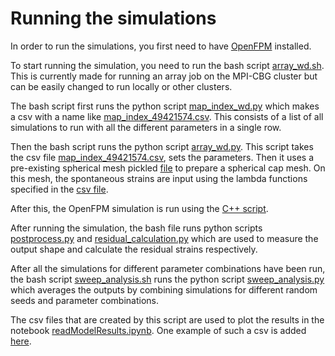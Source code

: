 # Running the simulations

In order to run the simulations, you first need to have [OpenFPM](http://openfpm.mpi-cbg.de/) installed. 

To start running the simulation, you need to run the bash script [array_wd.sh](array_wd.sh). This is currently made for running an array job on the MPI-CBG cluster but can be easily changed to run locally or other clusters. 

The bash script first runs the python script [map_index_wd.py](map_index_wd.py) which makes a csv with a name like [map_index_49421574.csv](map_index_49421574.csv). This consists of a list of all simulations to run with all the different parameters in a single row. 

Then the bash script runs the python script [array_wd.py](array_wd.py). This script takes the csv file [map_index_49421574.csv](map_index_49421574.csv), sets the parameters. Then it uses a pre-existing spherical mesh pickled [file](../meshes/icosaspherical_cap/pickle/IcoSph_mesh_refine_factor_30.pkl) to prepare a spherical cap mesh. On this mesh, the spontaneous strains are input using the lambda functions specified in the [csv file](input_lambda_df.csv).

After this, the OpenFPM simulation is run using the [C++ script](main.cpp).

After running the simulation, the bash file runs python scripts [postprocess.py](postprocess.py) and [residual_calculation.py](residual_calculation.py) which are used to measure the output shape and calculate the residual strains respectively.

After all the simulations for different parameter combinations have been run, the bash script [sweep_analysis.sh](sweep_analysis.sh) runs the python script [sweep_analysis.py](sweep_analysis.py) which averages the outputs by combining simulations for different random seeds and parameter combinations. 

The csv files that are created by this script are used to plot the results in the notebook [readModelResults.ipynb](../notebooks/readModelResults.ipynb). One example of such a csv is added [here](../data/WT/rearrangement/analysis/crosssections_interpolated_mean.csv).